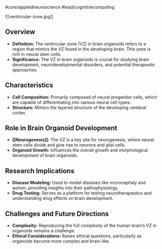 #core/appliedneuroscience #lead/cognitivecomputing

![[ventricular-zone.jpg]]

## Overview

- **Definition:** The ventricular zone (VZ) in brain organoids refers to a region that mimics the VZ found in the developing brain. This zone is rich in neural stem cells.
- **Significance:** The VZ in brain organoids is crucial for studying brain development, neurodevelopmental disorders, and potential therapeutic approaches.

## Characteristics

- **Cell Composition:** Primarily composed of neural progenitor cells, which are capable of differentiating into various neural cell types.
- **Structure:** Mimics the layered structure of the developing cerebral cortex.

## Role in Brain Organoid Development

- **[[Neurogenesis]]:** The VZ is a key site for neurogenesis, where neural stem cells divide and give rise to neurons and glial cells.
- **Organoid Growth:** Influences the overall growth and morphological development of brain organoids.

## Research Implications

- **Disease Modeling:** Used to model diseases like microcephaly and autism, providing insights into their pathophysiology.
- **Drug Testing:** Serves as a platform for testing neurotherapeutics and understanding drug effects on brain development.

## Challenges and Future Directions

- **Complexity:** Reproducing the full complexity of the human brain’s VZ in organoids remains a challenge.
- **Ethical Considerations:** Raises ethical questions, particularly as organoids become more complex and brain-like.

